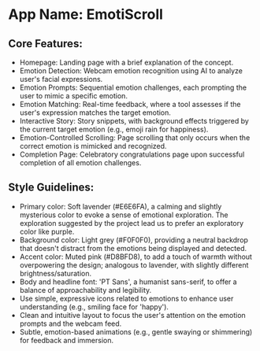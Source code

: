# **App Name**: EmotiScroll

## Core Features:

- Homepage: Landing page with a brief explanation of the concept.
- Emotion Detection: Webcam emotion recognition using AI to analyze user's facial expressions.
- Emotion Prompts: Sequential emotion challenges, each prompting the user to mimic a specific emotion.
- Emotion Matching: Real-time feedback, where a tool assesses if the user's expression matches the target emotion.
- Interactive Story: Story snippets, with background effects triggered by the current target emotion (e.g., emoji rain for happiness).
- Emotion-Controlled Scrolling: Page scrolling that only occurs when the correct emotion is mimicked and recognized.
- Completion Page: Celebratory congratulations page upon successful completion of all emotion challenges.

## Style Guidelines:

- Primary color: Soft lavender (#E6E6FA), a calming and slightly mysterious color to evoke a sense of emotional exploration. The exploration suggested by the project lead us to prefer an exploratory color like purple.
- Background color: Light grey (#F0F0F0), providing a neutral backdrop that doesn't distract from the emotions being displayed and detected.
- Accent color: Muted pink (#D8BFD8), to add a touch of warmth without overpowering the design; analogous to lavender, with slightly different brightness/saturation.
- Body and headline font: 'PT Sans', a humanist sans-serif, to offer a balance of approachability and legibility.
- Use simple, expressive icons related to emotions to enhance user understanding (e.g., smiling face for 'happy').
- Clean and intuitive layout to focus the user's attention on the emotion prompts and the webcam feed.
- Subtle, emotion-based animations (e.g., gentle swaying or shimmering) for feedback and immersion.